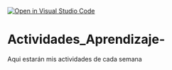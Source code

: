 [![Open in Visual Studio Code](https://classroom.github.com/assets/open-in-vscode-c66648af7eb3fe8bc4f294546bfd86ef473780cde1dea487d3c4ff354943c9ae.svg)](https://classroom.github.com/online_ide?assignment_repo_id=8512026&assignment_repo_type=AssignmentRepo)
# Actividades_Aprendizaje-
Aqui estarán mis actividades de cada semana
